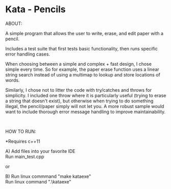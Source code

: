 # Kata - Pencils

ABOUT:

A simple program that allows the user to write, erase, and edit paper with a pencil.

Includes a test suite that first tests basic functionality, then runs specific error handling cases.

When choosing between a simple and complex + fast design, I chose simple every time.  So for example, the paper erase function uses a linear string search instead of using a multimap to lookup and store locations of words.

Similarly, I chose not to litter the code with try/catches and throws for simplicity.  I included one throw where it is particularly useful (trying to erase a string that doesn't exist), but otherwise when trying to do something illegal, the pencil/paper simply will not let you.  A more robust sample would want to include thorough error message handling to improve maintainability.

<br>

HOW TO RUN:

*Requires c++11

A) Add files into your favorite IDE <br>
   Run main_test.cpp <br>

or

B) Run linux commmand "make kataexe" <br>
   Run linux command ".\kataexe" <br>
